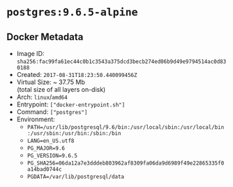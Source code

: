 # `postgres:9.6.5-alpine`

## Docker Metadata

- Image ID: `sha256:fac99fa61ec44c0b1c3543a375dcd3becb274ed06b9d49e9794514ac0d830188`
- Created: `2017-08-31T18:23:50.440099456Z`
- Virtual Size: ~ 37.75 Mb  
  (total size of all layers on-disk)
- Arch: `linux`/`amd64`
- Entrypoint: `["docker-entrypoint.sh"]`
- Command: `["postgres"]`
- Environment:
  - `PATH=/usr/lib/postgresql/9.6/bin:/usr/local/sbin:/usr/local/bin:/usr/sbin:/usr/bin:/sbin:/bin`
  - `LANG=en_US.utf8`
  - `PG_MAJOR=9.6`
  - `PG_VERSION=9.6.5`
  - `PG_SHA256=06da12a7e3dddeb803962af8309fa06da9d6989f49e22865335f0a14bad0744c`
  - `PGDATA=/var/lib/postgresql/data`

